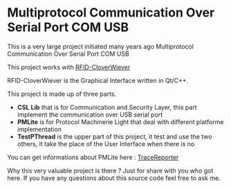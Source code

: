 # Multiprotocol Communication Over Serial Port COM USB
This is a very large project initiated many years ago
Multiprotocol Communication Over Serial Port COM USB

This project works with [RFID-CloverWiever](https://github.com/mabyre/RFID-CloverWiever "RFID-CloverWiever")

RFID-CloverWiever is the Graphical Interface written in Qt/C++.

This project is made up of three parts.

- **CSL Lib** that is for Communication and Security Layer, this part implement the communication over USB serial port
- **PMLite** is for Protocol Machinerie Light that deal with different platforme implementation
- **TestPThread** is the upper part of this project, it test and use the two others, it take the place of the User Interface when there is no

You can get informations about PMLite here : [TraceReporter](https://sodevlog-tracereporter.blogspot.com "TraceReporter")

Why this very valuable project is there ? Just for share with you who got here. If you have any questions about this source code feel free to ask me.
